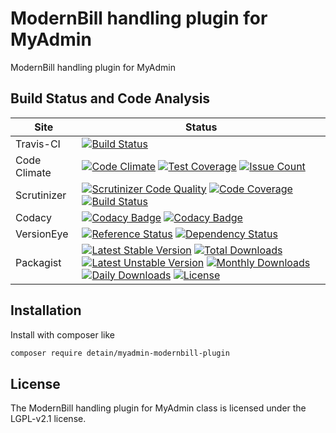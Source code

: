 # ModernBill handling plugin for MyAdmin

ModernBill handling plugin for MyAdmin

## Build Status and Code Analysis

Site          | Status
--------------|---------------------------
Travis-CI     | [![Build Status](https://travis-ci.org/detain/myadmin-modernbill-plugin.svg?branch=master)](https://travis-ci.org/detain/myadmin-modernbill-plugin)
Code Climate  | [![Code Climate](https://codeclimate.com/github/detain/myadmin-modernbill-plugin/badges/gpa.svg)](https://codeclimate.com/github/detain/myadmin-modernbill-plugin) [![Test Coverage](https://codeclimate.com/github/detain/myadmin-modernbill-plugin/badges/coverage.svg)](https://codeclimate.com/github/detain/myadmin-modernbill-plugin/coverage) [![Issue Count](https://codeclimate.com/github/detain/myadmin-modernbill-plugin/badges/issue_count.svg)](https://codeclimate.com/github/detain/myadmin-modernbill-plugin)
Scrutinizer   | [![Scrutinizer Code Quality](https://scrutinizer-ci.com/g/myadmin-plugins/myadmin-modernbill-plugin/badges/quality-score.png?b=master)](https://scrutinizer-ci.com/g/myadmin-plugins/myadmin-modernbill-plugin/?branch=master) [![Code Coverage](https://scrutinizer-ci.com/g/myadmin-plugins/myadmin-modernbill-plugin/badges/coverage.png?b=master)](https://scrutinizer-ci.com/g/myadmin-plugins/myadmin-modernbill-plugin/?branch=master) [![Build Status](https://scrutinizer-ci.com/g/myadmin-plugins/myadmin-modernbill-plugin/badges/build.png?b=master)](https://scrutinizer-ci.com/g/myadmin-plugins/myadmin-modernbill-plugin/build-status/master)
Codacy        | [![Codacy Badge](https://api.codacy.com/project/badge/Grade/226251fc068f4fd5b4b4ef9a40011d06)](https://www.codacy.com/app/detain/myadmin-modernbill-plugin) [![Codacy Badge](https://api.codacy.com/project/badge/Coverage/25fa74eb74c947bf969602fcfe87e349)](https://www.codacy.com/app/detain/myadmin-modernbill-plugin?utm_source=github.com&utm_medium=referral&utm_content=detain/myadmin-modernbill-plugin&utm_campaign=Badge_Coverage)
VersionEye    | [![Reference Status](https://www.versioneye.com/php/detain:myadmin-modernbill-plugin/reference_badge.svg?style=flat)](https://www.versioneye.com/php/detain:myadmin-modernbill-plugin/references) [![Dependency Status](https://www.versioneye.com/user/projects/592f7318bafc5500414dfd2a/badge.svg?style=flat-square)](https://www.versioneye.com/user/projects/592f7318bafc5500414dfd2a)
Packagist     | [![Latest Stable Version](https://poser.pugx.org/detain/myadmin-modernbill-plugin/version)](https://packagist.org/packages/detain/myadmin-modernbill-plugin) [![Total Downloads](https://poser.pugx.org/detain/myadmin-modernbill-plugin/downloads)](https://packagist.org/packages/detain/myadmin-modernbill-plugin) [![Latest Unstable Version](https://poser.pugx.org/detain/myadmin-modernbill-plugin/v/unstable)](//packagist.org/packages/detain/myadmin-modernbill-plugin) [![Monthly Downloads](https://poser.pugx.org/detain/myadmin-modernbill-plugin/d/monthly)](https://packagist.org/packages/detain/myadmin-modernbill-plugin) [![Daily Downloads](https://poser.pugx.org/detain/myadmin-modernbill-plugin/d/daily)](https://packagist.org/packages/detain/myadmin-modernbill-plugin) [![License](https://poser.pugx.org/detain/myadmin-modernbill-plugin/license)](https://packagist.org/packages/detain/myadmin-modernbill-plugin)


## Installation

Install with composer like

```sh
composer require detain/myadmin-modernbill-plugin
```

## License

The ModernBill handling plugin for MyAdmin class is licensed under the LGPL-v2.1 license.

